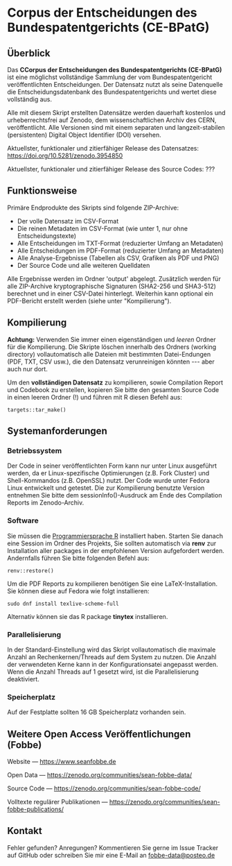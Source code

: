 # Corpus der Entscheidungen des Bundespatentgerichts (CE-BPatG)


## Überblick

Das **CCorpus der Entscheidungen des Bundespatentgerichts (CE-BPatG)** ist eine möglichst vollständige Sammlung der vom Bundespatentgericht veröffentlichten Entscheidungen. Der Datensatz nutzt als seine Datenquelle die Entscheidungsdatenbank des Bundespatentgerichts und wertet diese vollständig aus.

Alle mit diesem Skript erstellten Datensätze werden dauerhaft kostenlos und urheberrechtsfrei auf Zenodo, dem wissenschaftlichen Archiv des CERN, veröffentlicht. Alle Versionen sind mit einem separaten und langzeit-stabilen (persistenten) Digital Object Identifier (DOI) versehen.

Aktuellster, funktionaler und zitierfähiger Release des Datensatzes: https://doi.org/10.5281/zenodo.3954850

Aktuellster, funktionaler und zitierfähiger Release des Source Codes: ???



## Funktionsweise

Primäre Endprodukte des Skripts sind folgende ZIP-Archive:
 
- Der volle Datensatz im CSV-Format
- Die reinen Metadaten im CSV-Format (wie unter 1, nur ohne Entscheidungstexte)
- Alle Entscheidungen im TXT-Format (reduzierter Umfang an Metadaten)
- Alle Entscheidungen im PDF-Format (reduzierter Umfang an Metadaten)
- Alle Analyse-Ergebnisse (Tabellen als CSV, Grafiken als PDF und PNG)
- Der Source Code und alle weiteren Quelldaten

Alle Ergebnisse werden im Ordner 'output' abgelegt. Zusätzlich werden für alle ZIP-Archive kryptographische Signaturen (SHA2-256 und SHA3-512) berechnet und in einer CSV-Datei hinterlegt. Weiterhin kann optional ein PDF-Bericht erstellt werden (siehe unter "Kompilierung").


## Kompilierung

**Achtung:** Verwenden Sie immer einen eigenständigen und *leeren* Ordner für die Kompilierung. Die Skripte löschen innerhalb des Ordners (working directory) vollautomatisch alle Dateien mit bestimmten Datei-Endungen (PDF, TXT, CSV usw.), die den Datensatz verunreinigen könnten --- aber auch nur dort.

Um den **vollständigen Datensatz** zu kompilieren, sowie Compilation Report und Codebook zu erstellen, kopieren Sie bitte den gesamten Source Code in einen leeren Ordner (!) und führen mit R diesen Befehl aus:


```
targets::tar_make()
```



## Systemanforderungen

### Betriebssystem

Der Code in seiner veröffentlichten Form kann nur unter Linux ausgeführt werden, da er Linux-spezifische Optimierungen (z.B. Fork Cluster) und Shell-Kommandos (z.B. OpenSSL) nutzt. Der Code wurde unter Fedora Linux entwickelt und getestet. Die zur Kompilierung benutzte Version entnehmen Sie bitte dem sessionInfo()-Ausdruck am Ende des Compilation Reports im Zenodo-Archiv.


### Software

Sie müssen die [Programmiersprache R](https://www.r-project.org/) installiert haben. Starten Sie danach eine Session im Ordner des Projekts, Sie sollten automatisch via **renv** zur Installation aller packages in der empfohlenen Version aufgefordert werden. Andernfalls führen Sie bitte folgenden Befehl aus:

```
renv::restore()
```

Um die PDF Reports zu kompilieren benötigen Sie eine LaTeX-Installation. Sie können diese auf Fedora wie folgt installieren:

```
sudo dnf install texlive-scheme-full
```

Alternativ können sie das R package **tinytex** installieren.


### Parallelisierung

In der Standard-Einstellung wird das Skript vollautomatisch die maximale Anzahl an Rechenkernen/Threads auf dem System zu nutzen. Die Anzahl der verwendeten Kerne kann in der Konfigurationsatei angepasst werden. Wenn die Anzahl Threads auf 1 gesetzt wird, ist die Parallelisierung deaktiviert.


### Speicherplatz

Auf der Festplatte sollten 16 GB Speicherplatz vorhanden sein.

 
 
 
## Weitere Open Access Veröffentlichungen (Fobbe)

Website — https://www.seanfobbe.de

Open Data  —  https://zenodo.org/communities/sean-fobbe-data/

Source Code  —  https://zenodo.org/communities/sean-fobbe-code/

Volltexte regulärer Publikationen  —  https://zenodo.org/communities/sean-fobbe-publications/



## Kontakt

Fehler gefunden? Anregungen? Kommentieren Sie gerne im Issue Tracker auf GitHub oder schreiben Sie mir eine E-Mail an [fobbe-data@posteo.de](fobbe-data@posteo.de)

